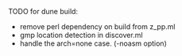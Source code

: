 TODO for dune build:
- remove perl dependency on build from z_pp.ml
- gmp location detection in discover.ml
- handle the arch=none case. (-noasm option)